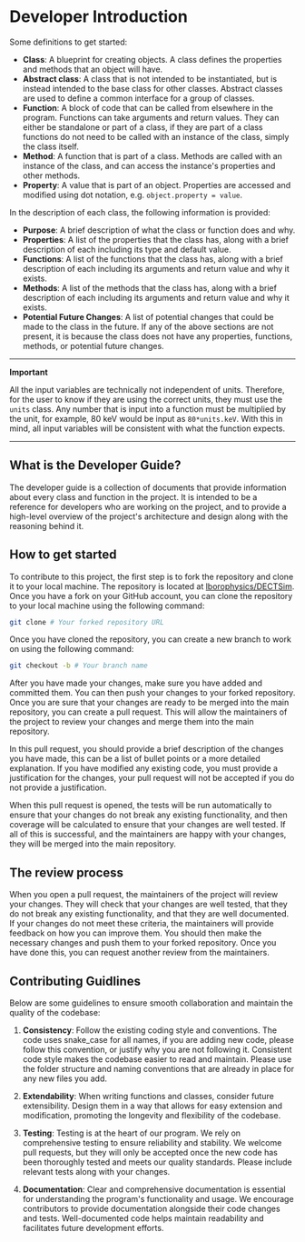 # Developer Introduction

Some definitions to get started:

- **Class**: A blueprint for creating objects. A class defines the properties and methods that an object will have.
- **Abstract class**: A class that is not intended to be instantiated, but is instead intended to the base class for other classes. Abstract classes are used to define a common interface for a group of classes.
- **Function**: A block of code that can be called from elsewhere in the program. Functions can take arguments and return values. They can either be standalone or part of a class, if they are part of a class functions do not need to be called with an instance of the class, simply the class itself.
- **Method**: A function that is part of a class. Methods are called with an instance of the class, and can access the instance's properties and other methods.
- **Property**: A value that is part of an object. Properties are accessed and modified using dot notation, e.g. `object.property = value`.

In the description of each class, the following information is provided:
- **Purpose**: A brief description of what the class or function does and why.
- **Properties**: A list of the properties that the class has, along with a brief description of each including its type and default value.
- **Functions**: A list of the functions that the class has, along with a brief description of each including its arguments and return value and why it exists.
- **Methods**: A list of the methods that the class has, along with a brief description of each including its arguments and return value and why it exists.
- **Potential Future Changes**: A list of potential changes that could be made to the class in the future.
If any of the above sections are not present, it is because the class does not have any properties, functions, methods, or potential future changes.

---
**Important**

All the input variables are technically not independent of units. Therefore, for the user to know if they are using the correct units, they must use the `units` class. Any number that is input into a function must be multiplied by the unit, for example, 80 keV would be input as `80*units.keV`. With this in mind, all input variables will be consistent with what the function expects.

---

## What is the Developer Guide?

The developer guide is a collection of documents that provide information about every class and function in the project. It is intended to be a reference for developers who are working on the project, and to provide a high-level overview of the project's architecture and design along with the reasoning behind it.

## How to get started

To contribute to this project, the first step is to fork the repository and clone it to your local machine. The repository is located at [lborophysics/DECTSim](https://github.com/lborophysics/DECTSim). Once you have a fork on your GitHub account, you can clone the repository to your local machine using the following command:

```bash
git clone # Your forked repository URL
```

Once you have cloned the repository, you can create a new branch to work on using the following command:

```bash
git checkout -b # Your branch name
```

After you have made your changes, make sure you have added and committed them. You can then push your changes to your forked repository. Once you are sure that your changes are ready to be merged into the main repository, you can create a pull request. This will allow the maintainers of the project to review your changes and merge them into the main repository. 

In this pull request, you should provide a brief description of the changes you have made, this can be a list of bullet points or a more detailed explanation. If you have modified any existing code, you must provide a justification for the changes, your pull request will not be accepted if you do not provide a justification. 

When this pull request is opened, the tests will be run automatically to ensure that your changes do not break any existing functionality, and then coverage will be calculated to ensure that your changes are well tested. If all of this is successful, and the maintainers are happy with your changes, they will be merged into the main repository.

## The review process

When you open a pull request, the maintainers of the project will review your changes. They will check that your changes are well tested, that they do not break any existing functionality, and that they are well documented. If your changes do not meet these criteria, the maintainers will provide feedback on how you can improve them. You should then make the necessary changes and push them to your forked repository. Once you have done this, you can request another review from the maintainers.

## Contributing Guidlines

Below are some guidelines to ensure smooth collaboration and maintain the quality of the codebase:

1. **Consistency**: Follow the existing coding style and conventions. The code uses snake_case for all names, if you are adding new code, please follow this convention, or justify why you are not following it. Consistent code style makes the codebase easier to read and maintain. Please use the folder structure and naming conventions that are already in place for any new files you add.

2. **Extendability**: When writing functions and classes, consider future extensibility. Design them in a way that allows for easy extension and modification, promoting the longevity and flexibility of the codebase.

3. **Testing**: Testing is at the heart of our program. We rely on comprehensive testing to ensure reliability and stability. We welcome pull requests, but they will only be accepted once the new code has been thoroughly tested and meets our quality standards. Please include relevant tests along with your changes.

4. **Documentation**: Clear and comprehensive documentation is essential for understanding the program's functionality and usage. We encourage contributors to provide documentation alongside their code changes and tests. Well-documented code helps maintain readability and facilitates future development efforts.
